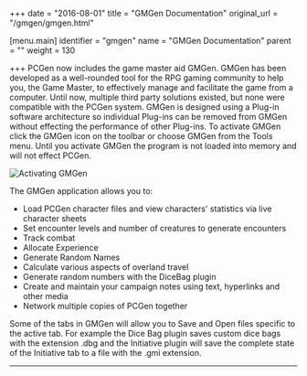 +++
date = "2016-08-01"
title = "GMGen Documentation"
original_url = "/gmgen/gmgen.html"

[menu.main]
    identifier = "gmgen"
    name = "GMGen Documentation"
    parent = ""
    weight = 130
    
+++
PCGen now includes the game master aid GMGen. GMGen has been developed
as a well-rounded tool for the RPG gaming community to help you, the
Game Master, to effectively manage and facilitate the game from a
computer. Until now, multiple third party solutions existed, but none
were compatible with the PCGen system. GMGen is designed using a Plug-in
software architecture so individual Plug-ins can be removed from GMGen
without effecting the performance of other Plug-ins. To activate GMGen
click the GMGen icon on the toolbar or choose GMGen from the Tools menu.
Until you activate GMGen the program is not loaded into memory and will
not effect PCGen.

![Activating GMGen](../images/menus/tools/menu_tools_00.png)

The GMGen application allows you to:

-   Load PCGen character files and view characters' statistics via live
    character sheets
-   Set encounter levels and number of creatures to generate encounters
-   Track combat
-   Allocate Experience
-   Generate Random Names
-   Calculate various aspects of overland travel
-   Generate random numbers with the DiceBag plugin
-   Create and maintain your campaign notes using text, hyperlinks and
    other media
-   Network multiple copies of PCGen together

Some of the tabs in GMGen will allow you to Save and Open files specific
to the active tab. For example the Dice Bag plugin saves custom dice
bags with the extension .dbg and the Initiative plugin will save the
complete state of the Initiative tab to a file with the .gmi extension.

------------------------------------------------------------------------



